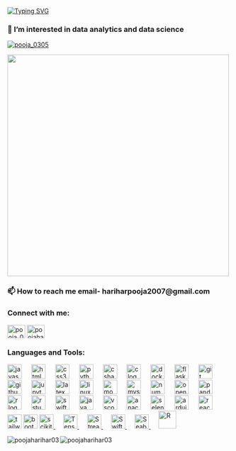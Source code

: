 [![Typing SVG](https://readme-typing-svg.demolab.com/?lines=Hi%20👋%2C%20I'm%20Pooja%20Harihar)](https://git.io/typing-svg)

<h3 align= "left">👀 I’m interested in data analytics and data science </h3>
<p align="left"> <a href="https://twitter.com/pooja_0305" target="blank"><img src="https://img.shields.io/twitter/follow/pooja_0305?logo=twitter&style=for-the-badge" alt="pooja_0305" /></a> </p>

<picture> <img align="center" src="https://mir-s3-cdn-cf.behance.net/project_modules/disp/601014116770475.6068beff4640a.gif" width = 500px></picture>


<h3 align="left">📫 How to reach me email- hariharpooja2007@gmail.com</h3>
<h3 align="left">Connect with me:</h3>
<p align="left">
<a href="https://twitter.com/pooja_0305" target="blank"><img align="center" src="https://raw.githubusercontent.com/rahuldkjain/github-profile-readme-generator/master/src/images/icons/Social/twitter.svg" alt="pooja_0305" height="30" width="40" /></a>
<a href="https://linkedin.com/in/poojaharihar" target="blank"><img align="center" src="https://raw.githubusercontent.com/rahuldkjain/github-profile-readme-generator/master/src/images/icons/Social/linked-in-alt.svg" alt="poojaharihar" height="30" width="40" /></a>
</p>

<h3 align="left">Languages and Tools:</h3>
<p align="left">
  
  <div align="left">
  <img src="https://cdn.jsdelivr.net/gh/devicons/devicon/icons/javascript/javascript-original.svg" height="32" alt="javascript logo"  />
  <img width="14" />
  <img src="https://cdn.jsdelivr.net/gh/devicons/devicon/icons/html5/html5-original.svg" height="32" alt="html5 logo"  />
  <img width="14" />
  <img src="https://cdn.jsdelivr.net/gh/devicons/devicon/icons/css3/css3-original.svg" height="32" alt="css3 logo"  />
  <img width="14" />
  <img src="https://cdn.jsdelivr.net/gh/devicons/devicon/icons/python/python-original.svg" height="32" alt="python logo"  />
  <img width="14" />
  <img src="https://cdn.jsdelivr.net/gh/devicons/devicon/icons/csharp/csharp-original.svg" height="32" alt="csharp logo"  />
  <img width="14" />
  <img src="https://cdn.jsdelivr.net/gh/devicons/devicon/icons/c/c-original.svg" height="32" alt="c logo"  />
  <img width="14" />
  <img src="https://cdn.jsdelivr.net/gh/devicons/devicon/icons/docker/docker-original.svg" height="32" alt="docker logo"  />
  <img width="14" />
  <img src="https://skillicons.dev/icons?i=flask" height="32" alt="flask logo"  />
  <img width="14" />
  <img src="https://cdn.jsdelivr.net/gh/devicons/devicon/icons/git/git-original.svg" height="32" alt="git logo"  />
  <img width="14" />
  <img src="https://skillicons.dev/icons?i=github" height="32" alt="github logo"  />
  <img width="14" />
  <img src="https://cdn.jsdelivr.net/gh/devicons/devicon/icons/jupyter/jupyter-original.svg" height="32" alt="jupyter logo"  />
  <img width="14" />
  <img src="https://skillicons.dev/icons?i=latex" height="32" alt="latex logo"  />
  <img width="14" />
  <img src="https://cdn.jsdelivr.net/gh/devicons/devicon/icons/linux/linux-original.svg" height="32" alt="linux logo"  />
  <img width="14" />
  <img src="https://skillicons.dev/icons?i=mongodb" height="32" alt="mongodb logo"  />
  <img width="14" />
  <img src="https://skillicons.dev/icons?i=mysql" height="32" alt="mysql logo"  />
  <img width="14" />
  <img src="https://cdn.jsdelivr.net/gh/devicons/devicon/icons/numpy/numpy-original.svg" height="32" alt="numpy logo"  />
  <img width="14" />
  <img src="https://cdn.jsdelivr.net/gh/devicons/devicon/icons/opencv/opencv-original.svg" height="32" alt="opencv logo"  />
  <img width="14" />
  <img src="https://cdn.jsdelivr.net/gh/devicons/devicon/icons/pandas/pandas-original.svg" height="32" alt="pandas logo"  />
  <img width="14" />
  <img src="https://cdn.jsdelivr.net/gh/devicons/devicon/icons/r/r-original.svg" height="32" alt="r logo"  />
  <img width="14" />
  <img src="https://cdn.jsdelivr.net/gh/devicons/devicon/icons/rstudio/rstudio-original.svg" height="32" alt="rstudio logo"  />
  <img width="14" />
  <img src="https://cdn.jsdelivr.net/gh/devicons/devicon/icons/swift/swift-original.svg" height="32" alt="swift logo"  />
  <img width="14" />
  <img src="https://cdn.jsdelivr.net/gh/devicons/devicon/icons/java/java-original.svg" height="32" alt="java logo"  />
  <img width="14" />
  <img src="https://cdn.jsdelivr.net/gh/devicons/devicon/icons/vscode/vscode-original.svg" height="32" alt="vscode logo"  />
  <img width="14" />
  <img src="https://cdn.simpleicons.org/anaconda/44A833" height="32" alt="anaconda logo"  />
  <img width="14" />
  <img src="https://cdn.simpleicons.org/selenium/43B02A" height="32" alt="selenium logo"  />
  <img width="14" />
  <img src="https://skillicons.dev/icons?i=arduino" height="32" alt="arduino logo"  />
  <img width="14" />
  <img src="https://skillicons.dev/icons?i=react" height="32" alt="react logo" />
  <img width="14" />
  <img src="https://skillicons.dev/icons?i=tailwind" height="32" alt="tailwind CSS logo" />
  <img src="https://skillicons.dev/icons?i=bootstrap" height="32" alt="bootstrap logo"  />
  <a href="https://scikit-learn.org/" target="_blank" rel="noreferrer">
  <img src="https://skillicons.dev/icons?i=scikit-learn" height="32" alt="scikit-learn logo" />
</a>
<img width="14" />
<a href="https://www.tensorflow.org/" target="_blank" rel="noreferrer">
  <img src="https://skillicons.dev/icons?i=tensorflow" height="32" alt="TensorFlow logo" />
</a>
<img width="14" />
<a href="https://www.streamlit.io/" target="_blank" rel="noreferrer">
  <img src="https://skillicons.dev/icons?i=streamlit" height="32" alt="Streamlit logo" />
</a>
<img width="14" />
<a href="https://developer.apple.com/swift/" target="_blank" rel="noreferrer">
  <img src="https://skillicons.dev/icons?i=swift" height="32" alt="Swift logo" />
</a>
<img width="14" />
<a href="https://seaborn.pydata.org/" target="_blank" rel="noreferrer">
  <img src="https://skillicons.dev/icons?i=seaborn" height="32" alt="Seaborn logo" />
</a>
<img width="14" />


  <a href="https://www.r-project.org/" target="_blank" rel="noreferrer">
    <img src="https://www.r-project.org/logo/Rlogo.svg" alt="R" width="40" height="40"/>
</a>


</div>

  
 
  
</p>
<div>
<p><img align="left" src="https://github-readme-stats.vercel.app/api/top-langs?username=poojaharihar03&show_icons=true&locale=en&layout=compact" alt="poojaharihar03" /></p>
<p><img align="center" src="https://github-readme-stats.vercel.app/api?username=poojaharihar03&show_icons=true&locale=en" alt="poojaharihar03" /></p>
</div>

